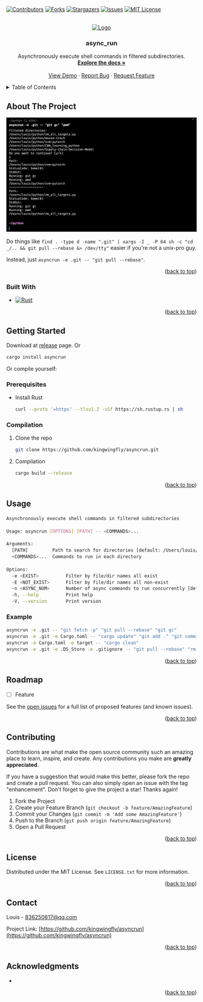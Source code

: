 <a name="readme-top"></a>

<!--
*** This README is modified from https://github.com/othneildrew/Best-README-Template
-->

<!-- PROJECT SHIELDS -->
[![Contributors][contributors-shield]][contributors-url]
[![Forks][forks-shield]][forks-url]
[![Stargazers][stars-shield]][stars-url]
[![Issues][issues-shield]][issues-url]
[![MIT License][license-shield]][license-url]


<!-- PROJECT LOGO -->
<br />
<div align="center">
  <a href="https://github.com/kingwingfly/asyncrun">
    <img src="images/logo.png" alt="Logo" width="80" height="80">
  </a>

<h3 align="center">async_run</h3>

  <p align="center">
    Asynchronously execute shell commands in filtered subdirectories.
    <br />
    <a href="https://github.com/kingwingfly/asyncrun"><strong>Explore the docs »</strong></a>
    <br />
    <br />
    <a href="https://github.com/kingwingfly/asyncrun">View Demo</a>
    ·
    <a href="https://github.com/kingwingfly/asyncrun/issues/new?labels=bug&template=bug-report---.md">Report Bug</a>
    ·
    <a href="https://github.com/kingwingfly/asyncrun/issues/new?labels=enhancement&template=feature-request---.md">Request Feature</a>
  </p>
</div>



<!-- TABLE OF CONTENTS -->
<details>
  <summary>Table of Contents</summary>
  <ol>
    <li>
      <a href="#about-the-project">About The Project</a>
      <ul>
        <li><a href="#built-with">Built With</a></li>
      </ul>
    </li>
    <li>
      <a href="#getting-started">Getting Started</a>
      <ul>
        <li><a href="#prerequisites">Prerequisites</a></li>
        <li><a href="#installation">Installation</a></li>
      </ul>
    </li>
    <li><a href="#usage">Usage</a></li>
    <li><a href="#roadmap">Roadmap</a></li>
    <li><a href="#contributing">Contributing</a></li>
    <li><a href="#license">License</a></li>
    <li><a href="#contact">Contact</a></li>
    <li><a href="#acknowledgments">Acknowledgments</a></li>
  </ol>
</details>



<!-- ABOUT THE PROJECT -->
## About The Project

[![Product Name Screen Shot][product-screenshot]](https://github.com/kingwingfly/asyncrun)

Do things like `find . -type d -name ".git" | xargs -I _ -P 64 sh -c "cd _/.. && git pull --rebase &> /dev/tty"`
easier if you're not a unix-pro guy.

Instead, just `asyncrun -e .git -- "git pull --rebase"`.


<p align="right">(<a href="#readme-top">back to top</a>)</p>



### Built With

* [![Rust][Rust]][Rust-url]

<p align="right">(<a href="#readme-top">back to top</a>)</p>



<!-- GETTING STARTED -->
## Getting Started

Download at [release](https://github.com/kingwingfly/asyncrun/releases) page. Or
```sh
cargo install asyncrun
```
Or compile yourself:
### Prerequisites

* Install Rust
  ```sh
  curl --proto '=https' --tlsv1.2 -sSf https://sh.rustup.rs | sh
  ```

### Compilation

1. Clone the repo
   ```sh
   git clone https://github.com/kingwingfly/asyncrun.git
   ```
2. Compilation
   ```sh
   cargo build --release
   ```

<p align="right">(<a href="#readme-top">back to top</a>)</p>



<!-- USAGE EXAMPLES -->
## Usage

```sh
Asynchronously execute shell commands in filtered subdirectories

Usage: asyncrun [OPTIONS] [PATH] -- <COMMANDS>...

Arguments:
  [PATH]         Path to search for directories [default: /Users/louis/rust/asyncrun]
  <COMMANDS>...  Commands to run in each directory

Options:
  -e <EXIST>          Filter by file/dir names all exist
  -E <NOT_EXIST>      Filter by file/dir names all non-exist
  -n <ASYNC_NUM>      Number of async commands to run concurrently [default: 1024]
  -h, --help          Print help
  -V, --version       Print version
```

### Example

```sh
asyncrun -e .git -- "git fetch -p" "git pull --rebase" "git gc"
asyncrun -e .git -e Cargo.toml -- "cargo update" "git add ." "git commit -m 'update deps'" "git push"
asyncrun -e Cargo.toml -e target -- "cargo clean"
asyncrun -e .git -e .DS_Store -e .gitignore -- "git pull --rebase" "rm .DS_Store" "git add ." "git commit -m 'rm .DS_Store'" "grep -qxF '.DS_Store' .gitignore || echo '.DS_Store' >> .gitignore" "git add ." "git commit -m 'modified .gitignore'" "git push" | tee output.txt
```

<p align="right">(<a href="#readme-top">back to top</a>)</p>



<!-- ROADMAP -->
## Roadmap

- [ ] Feature

See the [open issues](https://github.com/kingwingfly/asyncrun/issues) for a full list of proposed features (and known issues).

<p align="right">(<a href="#readme-top">back to top</a>)</p>



<!-- CONTRIBUTING -->
## Contributing

Contributions are what make the open source community such an amazing place to learn, inspire, and create. Any contributions you make are **greatly appreciated**.

If you have a suggestion that would make this better, please fork the repo and create a pull request. You can also simply open an issue with the tag "enhancement".
Don't forget to give the project a star! Thanks again!

1. Fork the Project
2. Create your Feature Branch (`git checkout -b feature/AmazingFeature`)
3. Commit your Changes (`git commit -m 'Add some AmazingFeature'`)
4. Push to the Branch (`git push origin feature/AmazingFeature`)
5. Open a Pull Request

<p align="right">(<a href="#readme-top">back to top</a>)</p>



<!-- LICENSE -->
## License

Distributed under the MIT License. See `LICENSE.txt` for more information.

<p align="right">(<a href="#readme-top">back to top</a>)</p>



<!-- CONTACT -->
## Contact

Louis - 836250617@qq.com

Project Link: [https://github.com/kingwingfly/asyncrun](https://github.com/kingwingfly/asyncrun)

<p align="right">(<a href="#readme-top">back to top</a>)</p>



<!-- ACKNOWLEDGMENTS -->
## Acknowledgments

* []()

<p align="right">(<a href="#readme-top">back to top</a>)</p>



<!-- MARKDOWN LINKS & IMAGES -->
<!-- https://www.markdownguide.org/basic-syntax/#reference-style-links -->
[contributors-shield]: https://img.shields.io/github/contributors/kingwingfly/asyncrun.svg?style=for-the-badge
[contributors-url]: https://github.com/kingwingfly/asyncrun/graphs/contributors
[forks-shield]: https://img.shields.io/github/forks/kingwingfly/asyncrun.svg?style=for-the-badge
[forks-url]: https://github.com/kingwingfly/asyncrun/network/members
[stars-shield]: https://img.shields.io/github/stars/kingwingfly/asyncrun.svg?style=for-the-badge
[stars-url]: https://github.com/kingwingfly/asyncrun/stargazers
[issues-shield]: https://img.shields.io/github/issues/kingwingfly/asyncrun.svg?style=for-the-badge
[issues-url]: https://github.com/kingwingfly/asyncrun/issues
[license-shield]: https://img.shields.io/github/license/kingwingfly/asyncrun.svg?style=for-the-badge
[license-url]: https://github.com/kingwingfly/asyncrun/blob/master/LICENSE.txt
[product-screenshot]: images/screenshot.png
[Rust]: https://img.shields.io/badge/Rust-000000?style=for-the-badge&logo=Rust&logoColor=orange
[Rust-url]: https://www.rust-lang.org
